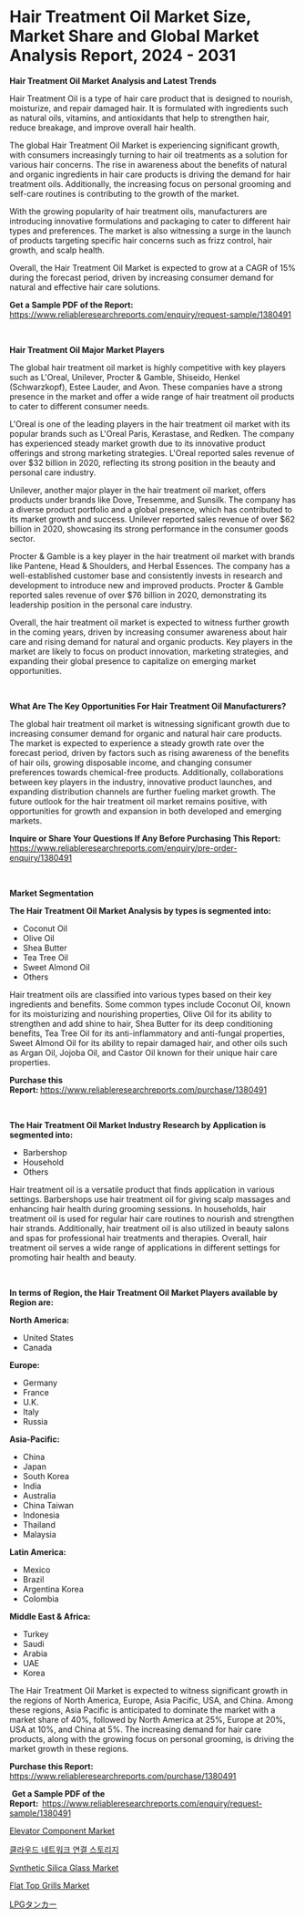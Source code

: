 <p><h1>Hair Treatment Oil Market Size, Market Share and Global Market Analysis Report, 2024 - 2031</h1></p><p><strong>Hair Treatment Oil Market Analysis and Latest Trends</strong></p>
<p><p>Hair Treatment Oil is a type of hair care product that is designed to nourish, moisturize, and repair damaged hair. It is formulated with ingredients such as natural oils, vitamins, and antioxidants that help to strengthen hair, reduce breakage, and improve overall hair health.</p><p>The global Hair Treatment Oil Market is experiencing significant growth, with consumers increasingly turning to hair oil treatments as a solution for various hair concerns. The rise in awareness about the benefits of natural and organic ingredients in hair care products is driving the demand for hair treatment oils. Additionally, the increasing focus on personal grooming and self-care routines is contributing to the growth of the market.</p><p>With the growing popularity of hair treatment oils, manufacturers are introducing innovative formulations and packaging to cater to different hair types and preferences. The market is also witnessing a surge in the launch of products targeting specific hair concerns such as frizz control, hair growth, and scalp health.</p><p>Overall, the Hair Treatment Oil Market is expected to grow at a CAGR of 15% during the forecast period, driven by increasing consumer demand for natural and effective hair care solutions.</p></p>
<p><strong>Get a Sample PDF of the Report:&nbsp;</strong> <a href="https://www.reliableresearchreports.com/enquiry/request-sample/1380491">https://www.reliableresearchreports.com/enquiry/request-sample/1380491</a></p>
<p>&nbsp;</p>
<p><strong>Hair Treatment Oil Major Market Players</strong></p>
<p><p>The global hair treatment oil market is highly competitive with key players such as L'Oreal, Unilever, Procter & Gamble, Shiseido, Henkel (Schwarzkopf), Estee Lauder, and Avon. These companies have a strong presence in the market and offer a wide range of hair treatment oil products to cater to different consumer needs.</p><p>L'Oreal is one of the leading players in the hair treatment oil market with its popular brands such as L'Oreal Paris, Kerastase, and Redken. The company has experienced steady market growth due to its innovative product offerings and strong marketing strategies. L'Oreal reported sales revenue of over $32 billion in 2020, reflecting its strong position in the beauty and personal care industry.</p><p>Unilever, another major player in the hair treatment oil market, offers products under brands like Dove, Tresemme, and Sunsilk. The company has a diverse product portfolio and a global presence, which has contributed to its market growth and success. Unilever reported sales revenue of over $62 billion in 2020, showcasing its strong performance in the consumer goods sector.</p><p>Procter & Gamble is a key player in the hair treatment oil market with brands like Pantene, Head & Shoulders, and Herbal Essences. The company has a well-established customer base and consistently invests in research and development to introduce new and improved products. Procter & Gamble reported sales revenue of over $76 billion in 2020, demonstrating its leadership position in the personal care industry.</p><p>Overall, the hair treatment oil market is expected to witness further growth in the coming years, driven by increasing consumer awareness about hair care and rising demand for natural and organic products. Key players in the market are likely to focus on product innovation, marketing strategies, and expanding their global presence to capitalize on emerging market opportunities.</p></p>
<p>&nbsp;</p>
<p><strong>What Are The Key Opportunities For Hair Treatment Oil Manufacturers?</strong></p>
<p><p>The global hair treatment oil market is witnessing significant growth due to increasing consumer demand for organic and natural hair care products. The market is expected to experience a steady growth rate over the forecast period, driven by factors such as rising awareness of the benefits of hair oils, growing disposable income, and changing consumer preferences towards chemical-free products. Additionally, collaborations between key players in the industry, innovative product launches, and expanding distribution channels are further fueling market growth. The future outlook for the hair treatment oil market remains positive, with opportunities for growth and expansion in both developed and emerging markets.</p></p>
<p><strong>Inquire or Share Your Questions If Any Before Purchasing This Report:</strong> <a href="https://www.reliableresearchreports.com/enquiry/pre-order-enquiry/1380491">https://www.reliableresearchreports.com/enquiry/pre-order-enquiry/1380491</a></p>
<p>&nbsp;</p>
<p><strong>Market Segmentation</strong></p>
<p><strong>The Hair Treatment Oil Market Analysis by types is segmented into:</strong></p>
<p><ul><li>Coconut Oil</li><li>Olive Oil</li><li>Shea Butter</li><li>Tea Tree Oil</li><li>Sweet Almond Oil</li><li>Others</li></ul></p>
<p><p>Hair treatment oils are classified into various types based on their key ingredients and benefits. Some common types include Coconut Oil, known for its moisturizing and nourishing properties, Olive Oil for its ability to strengthen and add shine to hair, Shea Butter for its deep conditioning benefits, Tea Tree Oil for its anti-inflammatory and anti-fungal properties, Sweet Almond Oil for its ability to repair damaged hair, and other oils such as Argan Oil, Jojoba Oil, and Castor Oil known for their unique hair care properties.</p></p>
<p><strong>Purchase this Report:&nbsp;</strong><a href="https://www.reliableresearchreports.com/purchase/1380491">https://www.reliableresearchreports.com/purchase/1380491</a></p>
<p>&nbsp;</p>
<p><strong>The Hair Treatment Oil Market Industry Research by Application is segmented into:</strong></p>
<p><ul><li>Barbershop</li><li>Household</li><li>Others</li></ul></p>
<p><p>Hair treatment oil is a versatile product that finds application in various settings. Barbershops use hair treatment oil for giving scalp massages and enhancing hair health during grooming sessions. In households, hair treatment oil is used for regular hair care routines to nourish and strengthen hair strands. Additionally, hair treatment oil is also utilized in beauty salons and spas for professional hair treatments and therapies. Overall, hair treatment oil serves a wide range of applications in different settings for promoting hair health and beauty.</p></p>
<p>&nbsp;</p>
<p><strong>In terms of Region, the Hair Treatment Oil Market Players available by Region are:</strong></p>
<p>
    <p> <strong> North America: </strong>
        <ul>
            <li>United States</li>
            <li>Canada</li>
        </ul>
        </p> 
    <p> <strong> Europe: </strong>
        <ul>
            <li>Germany</li>
            <li>France</li>
            <li>U.K.</li>
            <li>Italy</li>
            <li>Russia</li>
        </ul>
        </p> 
    <p> <strong> Asia-Pacific: </strong>
        <ul>
            <li>China</li>
            <li>Japan</li>
            <li>South Korea</li>
            <li>India</li>
            <li>Australia</li>
            <li>China Taiwan</li>
            <li>Indonesia</li>
            <li>Thailand</li>
            <li>Malaysia</li>
        </ul>
        </p> 
    <p> <strong> Latin America: </strong>
        <ul>
            <li>Mexico</li>
            <li>Brazil</li>
            <li>Argentina Korea</li>
            <li>Colombia</li>
        </ul>
        </p> 
    <p> <strong> Middle East & Africa: </strong>
        <ul>
            <li>Turkey</li>
            <li>Saudi</li>
            <li>Arabia</li>
            <li>UAE</li>
            <li>Korea</li>
        </ul>
    </p>
    </p>
<p><p>The Hair Treatment Oil Market is expected to witness significant growth in the regions of North America, Europe, Asia Pacific, USA, and China. Among these regions, Asia Pacific is anticipated to dominate the market with a market share of 40%, followed by North America at 25%, Europe at 20%, USA at 10%, and China at 5%. The increasing demand for hair care products, along with the growing focus on personal grooming, is driving the market growth in these regions.</p></p>
<p><strong>Purchase this Report: </strong><a href="https://www.reliableresearchreports.com/purchase/1380491">https://www.reliableresearchreports.com/purchase/1380491</a></p>
<p>&nbsp;<strong>Get a Sample PDF of the Report:&nbsp;&nbsp;</strong><a href="https://www.reliableresearchreports.com/enquiry/request-sample/1380491">https://www.reliableresearchreports.com/enquiry/request-sample/1380491</a></p>
<p><strong></strong></p>
<p><p><a href="https://issuu.com/reportprime-2/docs/elevator-component-market-size-2030.pptx">Elevator Component Market</a></p><p><a href="https://github.com/vsckjg50460/Market-Research-Report-List-1/blob/main/57652545028.md">클라우드 네트워크 연결 스토리지</a></p><p><a href="https://issuu.com/reportprime-2/docs/synthetic-silica-glass-market-size-2030.pptx">Synthetic Silica Glass Market</a></p><p><a href="https://github.com/Hazelklievgspy6vdcsmu106w/Market-Research-Report-List-1/blob/main/flat-top-grills-market.md">Flat Top Grills Market</a></p><p><a href="https://github.com/EstelWisozk1/Market-Research-Report-List-1/blob/main/44305765422.md">LPGタンカー</a></p></p>
